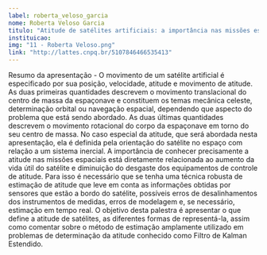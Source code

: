 ```yaml
---
label: roberta_veloso_garcia
nome: Roberta Veloso Garcia
titulo: "Atitude de satélites artificiais: a importância nas missões espaciais e como determiná-la"
instituicao:
img: "11 - Roberta Veloso.png"
link: "http://lattes.cnpq.br/5107846466535413"
---
```


Resumo da apresentação - O movimento de um satélite artificial é especificado por sua posição, velocidade, atitude e movimento de atitude. As duas primeiras quantidades 
descrevem o movimento translacional do centro de massa da espaçonave e constituem os temas mecânica celeste, determinação orbital ou navegação espacial, dependendo que 
aspecto do problema que está sendo abordado. As duas últimas quantidades descrevem o movimento rotacional do corpo da espaçonave em torno do seu centro de massa. No caso 
especial da atitude, que será abordada nesta apresentação, ela é definida pela orientação do satélite no espaço com relação a um sistema inercial.
A importância de conhecer precisamente a atitude nas missões espaciais está diretamente relacionada ao aumento da vida útil do satélite e diminuição do desgaste dos 
equipamentos de controle de atitude. Para isso é necessário que se tenha uma técnica robusta de estimação de atitude que leve em conta as informações obtidas por sensores 
que estão a bordo do satélite, possíveis erros de desalinhamentos dos instrumentos de medidas, erros de modelagem e, se necessário, estimação em tempo real.
O objetivo desta palestra é apresentar o que define a atitude de satélites, as diferentes formas de representá-la, assim como comentar sobre o método de estimação amplamente 
utilizado em problemas de determinação da atitude conhecido como Filtro de Kalman Estendido.

